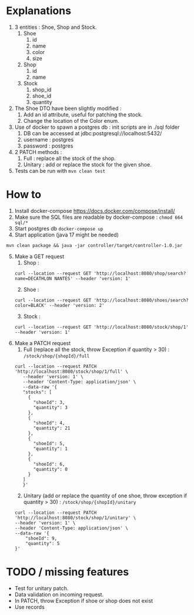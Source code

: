 # Explanations
1. 3 entities : Shoe, Shop and Stock.
   1. Shoe
      1. id
      2. name
      3. color
      4. size
   2. Shop
      1. id
      2. name
   3. Stock
      1. shop_id
      2. shoe_id
      3. quantity
2. The Shoe DTO have been slightly modified :
   1. Add an id attribute, useful for patching the stock.
   2. Change the location of the Color enum.
3. Use of docker to spawn a postgres db : init scripts are in ./sql folder
   1. DB can be accessed at jdbc:postgresql://localhost:5432/
   2. username : postgres
   3. password : postgres
4. 2 PATCH methods :
   1. Full : replace all the stock of the shop.
   2. Unitary : add or replace the stock for the given shoe.
5. Tests can be run with `mvn clean test`

# How to

1. Install docker-compose https://docs.docker.com/compose/install/
2. Make sure the SQL files are readable by docker-compose : `chmod 664 sql/*`
3. Start postgres db `docker-compose up`
4. Start application (java 17 might be needed)
```
mvn clean package && java -jar controller/target/controller-1.0.jar
```
5. Make a GET request 
   1. Shop : 
   ```
   curl --location --request GET 'http://localhost:8080/shop/search?name=DECATHLON NANTES' --header 'version: 1'
   ```
   2. Shoe : 
   ```
   curl --location --request GET 'http://localhost:8080/shoes/search?color=BLACK' --header 'version: 2'
   ```
   3. Stock : 
   ```
   curl --location --request GET 'http://localhost:8080/stock/shop/1' --header 'version: 1'
   ```
6. Make a PATCH request
   1. Full (replace all the stock, throw Exception if quantity > 30) : `/stock/shop/{shopId}/full`
   ```
   curl --location --request PATCH 'http://localhost:8080/stock/shop/1/full' \
      --header 'version: 1' \
      --header 'Content-Type: application/json' \
      --data-raw '{
      "stocks": [
        {
          "shoeId": 3,
          "quantity": 3
        },
        {
          "shoeId": 4,
          "quantity": 21
        },
        {
          "shoeId": 5,
          "quantity": 1
        },
        {
          "shoeId": 6,
          "quantity": 0
        }
      ]
      }'
   ```
   2. Unitary (add or replace the quantity of one shoe, throw exception if quantity > 30) : `/stock/shop/{shopId}/unitary`
   ```
   curl --location --request PATCH 'http://localhost:8080/stock/shop/1/unitary' \
   --header 'version: 1' \
   --header 'Content-Type: application/json' \
   --data-raw '{
       "shoeId": 9,
       "quantity": 5
   }'
   ```


# TODO / missing features
- Test for unitary patch.
- Data validation on incoming request.
- In PATCH, throw Exception if shoe or shop does not exist
- Use records
